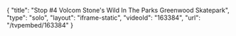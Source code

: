 {
    "title": "Stop #4 Volcom Stone's Wild In The Parks Greenwood Skatepark",
    "type": "solo",
    "layout": "iframe-static",
    "videoId": "163384",
    "url": "\/tvpembed\/163384"
}